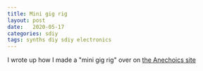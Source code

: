 ```yaml
---
title: Mini gig rig
layout: post
date:   2020-05-17
categories: sdiy
tags: synths diy sdiy electronics
---
```


I wrote up how I made a "mini gig rig" over on [the Anechoics site](https://anechoics.uk/gear/2020/05/17/Second-mini-gig-rig.html)
